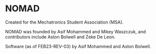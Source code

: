 # NOMAD

Created for the Mechatronics Student Association (MSA).

NOMAD was founded by Asif Mohammed and Mikey Waszczuk, and contributors include Aston Bolwell and Zeke De Leon.

Software (as of FEB23-REV-03) by Asif Mohammed and Aston Bolwell.